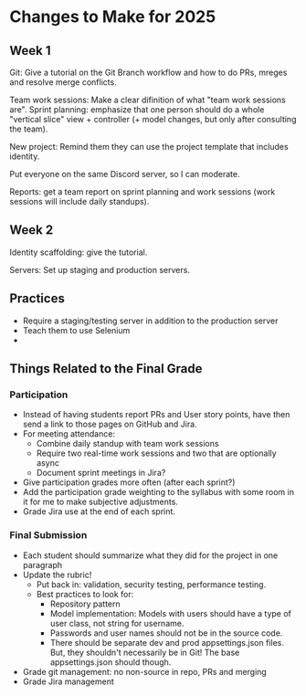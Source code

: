 # Changes to Make for 2025

## Week 1

Git: Give a tutorial on the Git Branch workflow and how to do PRs, mreges and resolve merge conflicts.

Team work sessions: Make a clear difinition of what "team work sessions are". 
Sprint planning: emphasize that one person should do a whole "vertical slice" view + controller (+ model changes, but only after consulting the team).

New project: Remind them they can use the project template that includes identity.

Put everyone on the same Discord server, so I can moderate.

Reports: get a team report on sprint planning and work sessions (work sessions will include daily standups).

## Week 2

Identity scaffolding: give the tutorial.

Servers: Set up staging and production servers.



## Practices

- Require a staging/testing server in addition to the production server
- Teach them to use Selenium
- 

## Things Related to the Final Grade

### Participation

- Instead of having students report PRs and User story points, have then send a link to those pages on GitHub and Jira.
- For meeting attendance:
  - Combine daily standup with team work sessions
  - Require two real-time work sessions and two that are optionally async
  - Document sprint meetings in Jira?
- Give participation grades more often  (after each sprint?)
- Add the participation grade weighting to the syllabus with some room in it for me to make subjective adjustments.
- Grade Jira use at the end of each sprint.

### Final Submission

- Each student should summarize what they did for the project in one paragraph
- Update the rubric!
  - Put back in: validation, security testing, performance testing.
  - Best practices to look for:
    - Repository pattern
    - Model implementation:  Models with users should have a type of user class, not string for username.
    - Passwords and user names should not be in the source code.
    - There should be separate dev and prod appsettings.json files.  
      But, they shouldn't necessarily be in Git! The base appsettings.json should though.
- Grade git management: no non-source in repo, PRs and merging
- Grade Jira management

